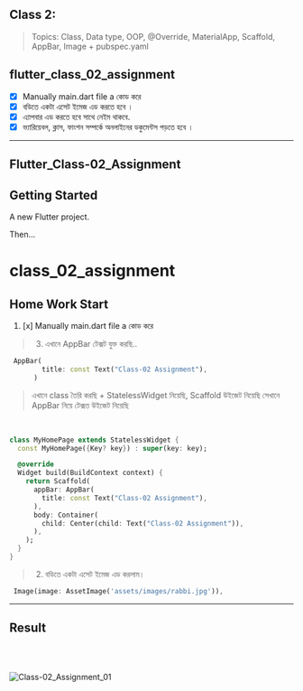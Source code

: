 ## Class 2:

> Topics: Class, Data type, OOP, @Override, MaterialApp, Scaffold, AppBar, Image + pubspec.yaml

## flutter_class_02_assignment

- [x] Manually main.dart file a কোড করে
- [x] বডিতে একটা এসেট ইমেজ এড করতে হবে ।
- [x] এ্যাপবার এড করতে হবে সাথে নেইম থাকবে.
- [x] ভ্যারিয়েবল, ক্লাস, ফাংশন সম্পর্কে অনলাইনের ডকুমেন্টস পড়তে হবে ।

---

## Flutter_Class-02_Assignment

## Getting Started

A new Flutter project.

Then...

# class_02_assignment

## Home Work Start

1.  [x] Manually main.dart file a কোড করে

> 3. এখানে AppBar টেক্সট যুক্ত করছি..

```dart
 AppBar(
        title: const Text("Class-02 Assignment"),
      )

```

> এখানে class তৈরি করছি + StatelessWidget নিয়েছি, Scaffold উইজেট নিয়েছি সেখানে AppBar নিয়ে টেক্সত উইজেট নিয়েছি

‌‌

```dart
class MyHomePage extends StatelessWidget {
  const MyHomePage({Key? key}) : super(key: key);

  @override
  Widget build(BuildContext context) {
    return Scaffold(
      appBar: AppBar(
        title: const Text("Class-02 Assignment"),
      ),
      body: Container(
        child: Center(child: Text("Class-02 Assignment")),
      ),
    );
  }
}
```

> 2. বডিতে একটা এসেট ইমেজ এড করলাম।

```dart
 Image(image: AssetImage('assets/images/rabbi.jpg')),
```

---

## Result

<br><br>

![Class-02_Assignment_01](https://user-images.githubusercontent.com/86506002/184548811-647d7f26-3826-4bd9-968c-2b6cac41b17c.jpg)
